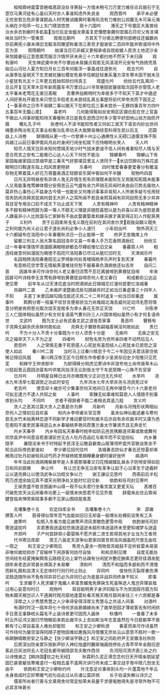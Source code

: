 <!-- { "loadSidebar": true } -->
　　桓桓鼎峙震雷音絶唱髙踪没处寻箫鼔一方情未畅弓刀万里力难任论兵狼石宁无意饮马黄河徒有心虽曰天时亦人事谁知虑外失良金
　　观西晋吟
　　承平未必便无忧安若忘危非善谋题品人材凭雅诮雌黄时事用风流有刀难剖公闾腹无木可枭元海头祸在夕阳亭一句上东门啸浪悠悠
　　观十六国吟
　　漙天之下号寰区大禹曽经治水余衣到敝时多虮虱当烂后足虫蛆龙章虽复悲懐愍象魏何尝属石苻尼父有言堪味处当时欠一管夷吾
　　观南北朝吟
　　方其天下分南北聘使何尝絶往还偏霸尚存前典宪小康未靖旧戈鋋洛阳雅望称崔浩江表竒才服谢安二百四年能并辔谩将中外互为言
　　观隋朝吟
　　始谋当日已非臧又更相承或自戕蚁蝼人民贪土地泥沙金帛悦姬姜征辽意思縻荒服泛汴情怀厌未央三十六年都扫地不然天下未归唐
　　观有唐吟
　　天生神武奠中央不尔羣凶未易攘贞观若无风凛凛开元安有气扬扬凭髙始见山河壮入夏方知日月长三百年间能浑一事虽成往道弥光
　　观五代吟
　　自从唐季坠皇纲天下生灵被扰攘社稷安危悬卒伍朝廷轻重系藩方深冬寒木固不脱未旦小星犹有光五十三年更五姓始知除扫待真王
　　观盛化吟
　　纷纷五代乱离间一旦云开复见天草木百年新雨露车书万里旧山川寻常巷陌犹簮绂取次园亭亦管弦人老太平春未老莺花无害日髙眠
　　吾曹养拙赖明时为幸居多宁不知天下英才中遁迹人间好景处开眉生来只惯见丰稔老去未尝经乱离五事歴将前代举帝尧而下固无之【一事革命之日市不易肆二事以据天下在即位后三事未尝杀一无罪四事百年方四叶五事百年无腹心患】
　　喜老吟
　　几何能得鬓如丝安用区区镊白髭在世上官虽不做出人间事却能知待天春暖秋凉日是我东逰西泛时多少寛平好田地山翁方始防开眉
　　瞻礼孔子吟
　　执巻何人不读书能知性者又何如工居天下语言内妙出世间绳墨余陶冶有无天事业权衡治乱帝功夫大哉賛易脩经意料得生民以后无
　　还圆益上人诗巻
　　缾锡相从更一巾一巾曾拂十州尘心通佛性乆无碍口道儒言殊不陈呉越江山前日事伊嵩风月此时身闲行闲坐松隂下应恃眼明长笑人
　　天人吟
　　知尽人情天岂异未知何啻隔天地少时气锐未更谙不信人间有难事知尽人情与天意合而言之安有二能推已心达人心天下何忧不能治
　　锦幈春吟
　　锦幈山下有家园每嵗家园过禁烟早是三春天气好那堪百里主人贤同于一水边饮醉向万株花底眠明日归鞍遂东指上阳风景更暄妍
　　乐春吟
　　四时惟爱春春更爱春分有暖温存物无寒着莫人好花万蓓蕾美酒正轻醇安乐窝中客如何不半醺
　　观物吟四首
　　日月无异明昼夜有异体人鬼无异情生死有异理既未能知生又焉能知死既未能事人又焉能事鬼莺蝉体既分安用苦云云气盛有余力声销无异闻时来由自已势去属他人莫非伤心事伤心不益身古今情一也能处又何难识事事非易知人人所艰多疑亏任用轻信失防闲尧舜其犹病何尝无大奸人之耳所闻不若目亲照耳闻有异同目照无多少并弃耳目官专用舌口较不成天下功止成天下笑
　　人贵有精神吟
　　人贵有精神精神多不醇有精神而醇为第一等人不醇无义理是非随怒喜怒以是为非喜以非为是怒是善人踈喜非小人比败国与亡家鲜有不由此娶妻娶柔和嫁夫嫁才美安得正妇人作配真男子
　　义利吟
　　贲于丘园束帛戋戋义既在前利在其间舍尔灵观我朶頥义既失之利何能为尚义必让君子道长尚利必争小人道行
　　小车初出吟
　　物外洞天三十六都疑布在洛阳中小车春暖秋凉日一日止能移一宫
　　府尹王宣徽席上作
　　留都三判主人翁大第名园冠洛中又喜一年春入手万花香照酒巵红
　　纷纷又过一年春牢落情怀酒漫醇满眼暄妍都去尽樽前惟忆旧交亲
　　春暮答人吟
　　相违经嵗意何如漫説为隣徳不孤咫尺洛阳春已尽过从能忆旧时无
　　天津闻乐吟
　　名园相倚洛阳春巷陌无尘罗绮新何处青楼隔桃李乐声时复到天津
　　春暮吟
　　有意杨花空学雪无情榆荚漫堆钱穷愁不服春辜负酒病依还似去年
　　自问二首
　　因甚年来可作诗奈何人老又春归流莺不忍花离披啼到黄昬犹自啼
　　年来因甚可吟诗桃李无言莺有辞啼到黄昬犹自啼奈何人老又春归
　　和成都俞公达运使见寄
　　前年车从过天津花底当时把酒频此日锦城花烂漫何尝更忆洛城春
　　呉越吟二首
　　乙未阖庐凌楚嵗戍辰勾践破呉时正如当日乗虚事三十四年人不知
　　夫差丁未曽囚越勾践戊辰还灭呉二十二年时返复一如当日却乗虚
　　属事吟
　　鹪鹩分寄一枝巢不信甘言便易骄当力尚难超北海去威何足动鸿毛愿将情意分明谢肯把恩光取次烧天宠居多为幸乆春花无奈正天饶
　　兴亡吟
　　孙陈李三人亡国体相似虽然少有文何复语英气曹刘孙三人兴国体相似虽然小有才何复语命世
　　文武吟
　　既为文士必有武备文武之道皆吾家事
　　善恶吟
　　瞽鲧有子尧舜无嗣余庆余殃何故如此
　　尧舜无子瞽鲧有嗣福善祸淫何故如此
　　责已吟
　　不为十分人不责十分事既为十分人须责十分是
　　无疾吟
　　无疾之安无灾之福举天下人不为之足
　　四者吟
　　财色名势为世所亲四者不动然后见人
　　恩怨吟
　　人之常情无重于死恩感人心死犹有喜怨结人心死犹未已恩怨之深使人如此
　　秦川吟二首
　　当时马上过秦川倐忽于今二十年因见夫君话家住依稀记得旧风烟
　　秦川两汉帝王区今日闗东作帝都多少圣贤存旧史夕阳惟只见荒芜
　　和綘守王仲贤郎中
　　为郎得綘分铜虎见寄诗中非浪夸地土尚传唐草木山川犹起晋云霞园池富有吟供笔风俗淳无讼到衙太守下车民受赐一心殊不负官家
　　日月吟
　　月明星自稀日出月亦微既有少正卯岂无孔仲尼
　　水旱吟
　　尧水九年汤旱七载调爕之功此时安在
　　九年洪水七年大旱非尧与汤民死过半
　　老去吟
　　使吾却十嵗亦可少集事奈何天地间日无再中理吾今六十六衰老何可拟志逮力不逮人共知之矣
　　人事吟
　　索錬无如事难知莫若人人情随手别事体到头均
　　不同吟
　　求者不得辞者不能二者相去其逺几程
　　贪义吟
　　贪人之恶其过莫大贪人之善是亦为罪
　　月新吟
　　月新与月残形状两相似奈何人之情初见自欢喜
　　和内乡李师甫长官见寄
　　虽未似神仙能逃暑与寒何尝无水竹未始离林峦道不同新学才难动要官时和嵗丰后亦自有余欢嵗丰时又康为邑在南阳不废吏民事得逰云水乡春输桃李艳风荐蕙兰香太守兼贤杰且无奔走忙
　　内乡天春亭
　　内乡有园名天春春时桃李如防云邑民携觞连帘幕或歌或舞何欢欣县尹中间意自若直谓前世无古人牡丹百品红与紫华而不实徒纷纭
　　内乡兼隠亭
　　兼隠诧来书于时特起予民淳无讼聴县僻类山居簿领杯盘外官聮谈笑余不知当此际傍邑更谁如
　　李少卿见招代往吟
　　洛城春去防仙才春去还惊夏却来微雨过牡丹初谢轻风动芍药才开緑杨隂里拥樽罍身健时康好放怀
　　病酒吟
　　年年当此际酒病掩柴扉早是人多感那堪春又归花残蝴蝶乱昼永子防啼安得如前日和风初扇微
　　争让吟
　　有让岂无争无沿安有革争让起于心沿革生于迹羲轩让以道尧舜让以徳汤武争以功桓文争以力
　　谢王諌议见思吟
　　西斋前后半松筠万虑澄余始见真不谓天光明浄处又能时忆旧交新
　　依韵和任司封见寄吟
　　王侯贵盛不胜言图画中山得一观不似夫君行坐看贪嵩又更爱天坛
　　髙楼百尺破危空天淡云闲看帝功更上一层情未快思君不见见乔嵩
　　辞麾来此住云霄闻健登临肯惮劳紫陌事多都不见家山围绕是嵩髙









　　击壤集巻十五
　　钦定四库全书
　　击壤集巻十六　　　　　　宋　邵雍　撰答人吟
　　筋骨得似常年否气血能如旧日无却喜一般増长处樽前谈笑有工夫
　　嵗寒吟
　　松栢入冬看方能见嵗寒声须风里聴色更雪中观
　　依韵谢任司封寄逍遥枕吟
　　夫君惠我逍遥枕恐我逍遥迹未超形体逍遥终未至更知魂梦与逍遥
　　齐郑吟
　　子产何尝辞郑小晏婴殊不愿齐衰二贤生若得其地才业当为王者师
　　代书寄吕库部
　　周王八骏走天涯争似君家四寳竒郑洛风烟虽咫尺恨无由徃一观之
　　和王安之少卿雨后
　　焦劳九夏余一雨物皆苏蛙鼔不足听蚊雷未易驱非唯仰嵗给抑亦了官输林下闲游客何妨尽自愉
　　和和丞制见赠
　　自度无能处世间经冬经夏掩柴闗青云路穏无功上翠竹丛疎有分闲犹许艶花酬素志更将佳酒发酡顔年来老态非常甚长惧英才未易攀
　　清和吟
　　清而不和隘而多鄙和而不清慢而鲜礼既和且清义无定体时行则行时止则止
　　异同吟
　　俊快伤灭裂厚重伤滞泥趋造随所尚不免有同异异巳必为非同巳必为是是非战异同终身不知义
　　即事吟
　　生求媚于人死求媚于鬼媚人幸富贵媚鬼免罪戾生死虽殊途人鬼岂异理哀哉过用心妄意何时已
　　观物吟
　　耳目聪明男子身洪钧赋与不为贫因探月窟方知物未蹑天根岂识人干遇巽时观月窟地逢雷处看天根天根月窟闲来往三十六宫都是春
　　淳厚之人少秀慧秀慧之人少审谛安得淳厚又秀慧与之共话人间事
　　对酒吟
　　有酒时时泛一瓯年将七十待何求齿衰婚嫁尚未了嵗旱田园才薄收客去有时闲拱手日髙无事静梳头霜毛不止装诗景更可因而入画休
　　秋懐吟
　　一畨春了未多时云外征鸿又报归节物眼前来若此嵗华头上去如斯当年志意虽然在今日筋骸寕不衰赖有寸心常自喜圣人难处却能知
　　和王安之少卿秋游
　　春夏而来可作诗虽然可作待何为屡空滥得同顔子歴物固难如惠施风月情懐无奈处云山意思不胜时一歌一咏聊酬唱敢拒安之与静之【张少卿湍字静之】和王安之同赴府尹王宣徽洛社秋防
　　后房深出防亲賔乐按新声妙入神红烛盛时飜翠袖画桡停处占青苹早年金殿旧逰客此日凤池将去人宅冠名都号蜗隠邵尧夫敢作西邻
　　负河阳河清济源三处之约以诗愧谢之【韩持国钦之杜天经】
　　秋霖积久泥正滑念念何日天开晴亲朋延望固巳甚衰躯怯寒难逺行一程相去虽不逺两次讲行终未成二事交战乎胷中隠几愁坐无由平
　　依韵和王安之少卿秋约吟
　　升沈恶足论事体到头均一片蓬蒿地千年云水身收成时正好寒暖气初匀自此过从乐诸公莫厌频
　　长子伯温失解以诗示之
　　儒家所尚者行善与文章用舍何常定枯荣未易量干求便黾勉得失是寻常外物不可必其言味甚长
